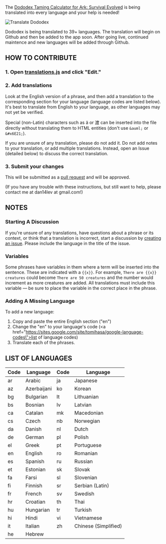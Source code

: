 The [Dododex Taming Calculator for Ark: Survival Evolved](http://www.dododex.com) is being translated into every language and your help is needed!

![Translate Dododex](https://raw.githubusercontent.com/dododex/translations/master/translate.png?2)

Dododex is being translated to 39+ languages. The translation will begin on Github and then be added to the app soon. After going live, continued maintence and new languages will be added through Github.

## HOW TO CONTRIBUTE

### 1. Open [translations.js](translations.js) and click "Edit."
### 2. Add translations
Look at the English version of a phrase, and then add a translation to the corresponding section for your language (language codes are listed below). It's best to translate from English to your language, as other languages may not yet be verified.

Special (non-Latin) characters such as ä or 渡 can be inserted into the file directly without translating them to HTML entities (don't use `&auml;` or `&#x6E21;`).

If you are unsure of any translation, please do not add it. Do not add notes to your translation, or add multiple translations. Instead, open an Issue (detailed below) to discuss the correct translation.

### 3. Submit your changes
This will be submitted as a [pull request](https://help.github.com/articles/using-pull-requests/) and will be approved.

(If you have any trouble with these instructions, but still want to help, please contact me at dan14lev at gmail.com!)

## NOTES

### Starting A Discussion
If you're unsure of any translations, have questions about a phrase or its context, or think that a translation is incorrect, start a discussion by [creating an issue](https://github.com/dododex/translations/issues/new). Please include the language in the title of the issue.

### Variables
Some phrases have variables in them where a term will be inserted into the sentence. These are indicated with a `{{x}}`. For example, `There are {{x}} creatures` could become `There are 50 creatures` and the number would increment as more creatures are added. All translations must include this variable — be sure to place the variable in the correct place in the phrase.

### Adding A Missing Language
To add a new language: 

1. Copy and paste the entire English section ("en")
2. Change the "en" to your language's code (<a href=\"https://sites.google.com/site/tomihasa/google-language-codes\">list of language codes</a>)
3. Translate each of the phrases.

## LIST OF LANGUAGES

| Code | Language | Code | Language |
| ---- | -------- | ---- | -------- |
| ar | Arabic | ja | Japanese |
| az | Azerbaijani | ko | Korean |
| bg | Bulgarian | lt | Lithuanian |
| bs | Bosnian | lv | Latvian |
| ca | Catalan | mk | Macedonian |
| cs | Czech | nb | Norwegian |
| da | Danish | nl | Dutch |
| de | German | pl | Polish |
| el | Greek | pt | Portuguese |
| en | English | ro | Romanian |
| es | Spanish | ru | Russian |
| et | Estonian | sk | Slovak |
| fa | Farsi | sl | Slovenian |
| fi | Finnish | sr | Serbian (Latin) |
| fr | French | sv | Swedish |
| hr | Croatian | th | Thai |
| hu | Hungarian | tr | Turkish |
| hi | Hindi | vi | Vietnamese |
| it | Italian | zh | Chinese (Simplified) |
| he | Hebrew |

